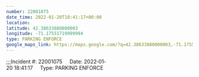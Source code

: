 ```yaml
---
number: 22001075
date_time: 2022-01-20T18:41:17+00:00
location: 
latitude: 42.38633880000003
longitude: -71.17551719999994
type: PARKING ENFORCE
google_maps_link: https://maps.google.com/?q=42.38633880000003,-71.17551719999994
---
```


;;;Incident #: 22001075     Date: 2022‐01‐20 18:41:17     Type: PARKING ENFORCE

